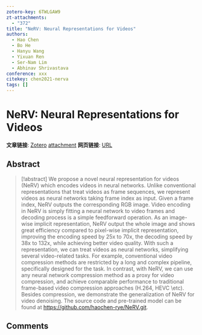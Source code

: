 ```yaml
---
zotero-key: 6TWLGAW9
zt-attachments:
  - "372"
title: "NeRV: Neural Representations for Videos"
authors:
  - Hao Chen
  - Bo He
  - Hanyu Wang
  - Yixuan Ren
  - Ser-Nam Lim
  - Abhinav Shrivastava
conference: xxx
citekey: chen2021-nerva
tags: []
---
```

# NeRV: Neural Representations for Videos

**文章链接**: [Zotero](zotero://select/library/items/6TWLGAW9) [attachment](<file:///home/ilot/Zotero/storage/77DC4Z8S/Chen%20%E7%AD%89%20-%202021%20-%20NeRV%20Neural%20Representations%20for%20Videos.pdf>)
**网页链接**: [URL](https://arxiv.org/abs/2110.13903v1)
## Abstract

>[!abstract]
>We propose a novel neural representation for videos (NeRV) which encodes videos in neural networks. Unlike conventional representations that treat videos as frame sequences, we represent videos as neural networks taking frame index as input. Given a frame index, NeRV outputs the corresponding RGB image. Video encoding in NeRV is simply fitting a neural network to video frames and decoding process is a simple feedforward operation. As an image-wise implicit representation, NeRV output the whole image and shows great efficiency compared to pixel-wise implicit representation, improving the encoding speed by 25x to 70x, the decoding speed by 38x to 132x, while achieving better video quality. With such a representation, we can treat videos as neural networks, simplifying several video-related tasks. For example, conventional video compression methods are restricted by a long and complex pipeline, specifically designed for the task. In contrast, with NeRV, we can use any neural network compression method as a proxy for video compression, and achieve comparable performance to traditional frame-based video compression approaches (H.264, HEVC \etc). Besides compression, we demonstrate the generalization of NeRV for video denoising. The source code and pre-trained model can be found at https://github.com/haochen-rye/NeRV.git.

## Comments

